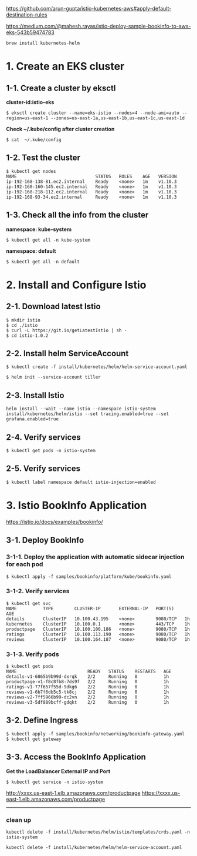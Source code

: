 https://github.com/arun-gupta/istio-kubernetes-aws#apply-default-destination-rules

https://medium.com/@mahesh.rayas/istio-deploy-sample-bookinfo-to-aws-eks-543b59474783



```
brew install kubernetes-helm
```

# 1. Create an EKS cluster
## 1-1. Create a cluster by eksctl
**cluster-id:istio-eks**
```
$ eksctl create cluster --name=eks-istio --nodes=4 --node-ami=auto --region=us-east-1 --zones=us-east-1a,us-east-1b,us-east-1c,us-east-1d
```

**Check ~/.kube/config after cluster creation**
```
$ cat  ~/.kube/config
```

## 1-2. Test the cluster
```
$ kubectl get nodes
NAME                              STATUS   ROLES    AGE   VERSION
ip-192-168-138-81.ec2.internal    Ready    <none>   1m    v1.10.3
ip-192-168-160-145.ec2.internal   Ready    <none>   1m    v1.10.3
ip-192-168-218-112.ec2.internal   Ready    <none>   1m    v1.10.3
ip-192-168-93-34.ec2.internal     Ready    <none>   1m    v1.10.3
```

## 1-3. Check all the info from the cluster
**namespace: kube-system**
```
$ kubectl get all -n kube-system
```

**namespace: default**
```
$ kubectl get all -n default
```

# 2. Install and Configure Istio
## 2-1. Download latest Istio
```
$ mkdir istio
$ cd ./istio
$ curl -L https://git.io/getLatestIstio | sh -
$ cd istio-1.0.2
```

## 2-2. Install helm ServiceAccount
```
$ kubectl create -f install/kubernetes/helm/helm-service-account.yaml
```

```
$ helm init --service-account tiller
```

## 2-3. Install Istio
```
helm install --wait --name istio --namespace istio-system install/kubernetes/helm/istio --set tracing.enabled=true --set grafana.enabled=true
```

## 2-4. Verify services
```
$ kubectl get pods -n istio-system
```

## 2-5. Verify services
```
$ kubectl label namespace default istio-injection=enabled
```

# 3. Istio BookInfo Application
https://istio.io/docs/examples/bookinfo/
## 3-1. Deploy BookInfo
### 3-1-1. Deploy the application with automatic sidecar injection for each pod
```
$ kubectl apply -f samples/bookinfo/platform/kube/bookinfo.yaml 
```

### 3-1-2. Verify services
```
$ kubectl get svc
NAME          TYPE        CLUSTER-IP       EXTERNAL-IP   PORT(S)    AGE
details       ClusterIP   10.100.43.195    <none>        9080/TCP   1h
kubernetes    ClusterIP   10.100.0.1       <none>        443/TCP    1h
productpage   ClusterIP   10.100.100.186   <none>        9080/TCP   1h
ratings       ClusterIP   10.100.113.190   <none>        9080/TCP   1h
reviews       ClusterIP   10.100.164.187   <none>        9080/TCP   1h
```

### 3-1-3. Verify pods
```
$ kubectl get pods
NAME                           READY   STATUS    RESTARTS   AGE
details-v1-6865b9b99d-dxrqk    2/2     Running   0          1h
productpage-v1-f8c8fb8-7ds9f   2/2     Running   0          1h
ratings-v1-77f657f55d-9dkg6    2/2     Running   0          1h
reviews-v1-6b7f6db5c5-tk8cj    2/2     Running   0          1h
reviews-v2-7ff5966b99-dc2vn    2/2     Running   0          1h
reviews-v3-5df889bcff-gdqkt    2/2     Running   0          1h
```

## 3-2. Define Ingress
```
$ kubectl apply -f samples/bookinfo/networking/bookinfo-gateway.yaml
$ kubectl get gateway
```

## 3-3. Access the BookInfo Application
**Get the LoadBalancer External IP and Port**
```
$ kubectl get service -n istio-system
```
http://xxxx.us-east-1.elb.amazonaws.com/productpage
https://xxxx.us-east-1.elb.amazonaws.com/productpage


---------
### clean up
```
kubectl delete -f install/kubernetes/helm/istio/templates/crds.yaml -n istio-system
```

```
kubectl delete -f install/kubernetes/helm/helm-service-account.yaml
```